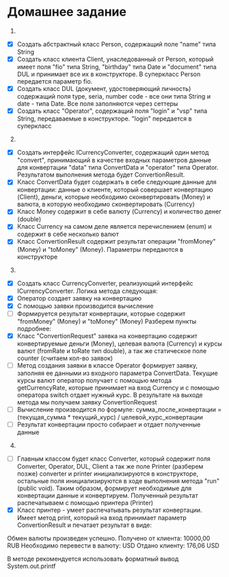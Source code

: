 # Домашнее задание

1.

- [x] Создать абстрактный класс Person, содержащий поле "name" типа String
- [x] Создать класс клиента Client, унаследованный от Person, который имеет поля "fio" типа String, "birthday" типа Date и "document" типа DUL
и принимает все их в конструкторе. В суперкласс Person передается параметр fio.
- [x] Создать класс DUL (документ, удостоверяющий личность) содержащий поля type, seria, number code - все они типа String и date - типа Date.
Все поля заполняются через сеттеры
- [x] Создать класс "Operator", содержащий поля "login" и "vsp" типа String, передаваемые в конструкторе. "login" передается в суперкласс

2.

- [x] Создать интерфейс ICurrencyConverter, содержащий один метод "convert", принимающий в качестве входных параметров данные для конвертации
"data" типа ConvertData и "operator" типа Operator. Результатом выполнения метода будет ConvertionResult.
- [x] Класс ConvertData будет содержать в себе следующие данные для конвертации: данные о клиенте, который совершает конвертацию (Client),
деньги, которые необходимо сконвертировать (Money) и валюта, в которую необходимо сконвертировать (Currency)
- [x] Класс Money содержит в себе валюту (Currency) и количество денег (double)
- [x] Класс Currency на самом деле является перечислением (enum) и содержит в себе несколько валют
- [x] Класс ConvertionResult содержит результат операции "fromMoney" (Money) и "toMoney" (Money). Параметры передаются в конструкторе

3.

- [x] Создать класс CurrencyConverter, реализующий интерфейс ICurrencyConverter. Логика метода следующая:
- [x] Оператор создает заявку на конвертацию
- [x] С помощью заявки производится вычисление
- [ ] Формируется результат конвертации, которые содержит "fromMoney" (Money) и "toMoney" (Money)
Разберем пункты подробнее:
- [x] Класс "ConvertionRequest" заявка на конвертацию содержит конвертируемые деньги (Money), целевая валюта (Currency)
и курсы валют (fromRate и toRate тип double), а  так же статическое поле counter (считаем кол-во заявок)
- [ ] Метод создания заявки в классе Operator формирует заявку, заполняя ее данными из входного параметра ConvertData. Текущие
курсы валют оператор получает с помощью метода getCurrencyRate, которые принимает на вход Currency 
и с помощью оператора switch отдает нужный курс.
В результате на выходе метода мы получаем заявку ConvertionRequest
- [ ] Вычисление производится по формуле: сумма_после_конвертации = (текущая_сумма * текущий_курс) / целевой_курс_конвертации
- [ ] Результат конвертации просто собирает и отдает полученные данные

4.

- [ ] Главным классом будет класс Converter, который содержит поля Converter, Operator, DUL, Client
        а так же поле Printer (разберем позже)
        converter и printer инициализируются в конструкторе, остальные поля инициализируются 
        в ходе выполнения метода "run" (public void).
        Таким образом, формирует необходимые для конвертации данные и конвертируем. Полученный результат 
        распечатываем с помощью принтера (Printer)
- [x] Класс принтер - умеет распечатывать результат конвертации. Имеет метод print, который на вход принимает параметр ConvertionResult
и печатает результат в виде:

Обмен валюты произведен успешно.
Получено от клиента: 10000,00 RUB
Необходимо перевести в валюту: USD
Отдано клиенту: 176,06 USD

В методе рекомендуется использовать форматный вывод System.out.printf